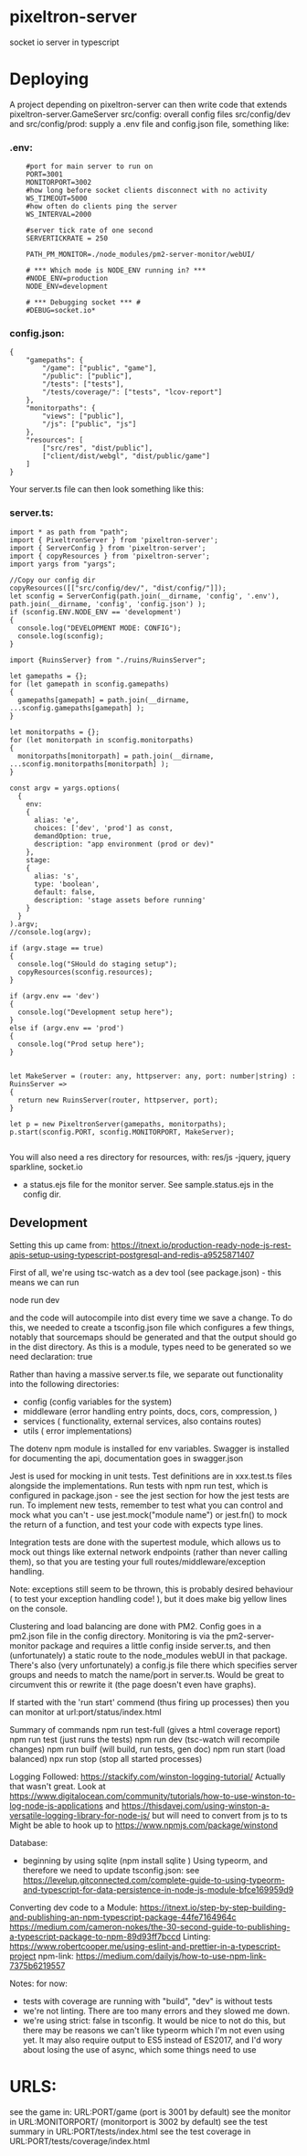# pixeltron-server
socket io server in typescript

# Deploying

A project depending on pixeltron-server can then write code that extends pixeltron-server.GameServer
src/config: overall config files
src/config/dev and src/config/prod: supply a .env file and config.json file, something like:

### .env:
```
    #port for main server to run on
    PORT=3001
    MONITORPORT=3002
    #how long before socket clients disconnect with no activity
    WS_TIMEOUT=5000
    #how often do clients ping the server
    WS_INTERVAL=2000

    #server tick rate of one second
    SERVERTICKRATE = 250

    PATH_PM_MONITOR=./node_modules/pm2-server-monitor/webUI/

    # *** Which mode is NODE_ENV running in? ***
    #NODE_ENV=production
    NODE_ENV=development

    # *** Debugging socket *** #
    #DEBUG=socket.io*
```

### config.json:
```
{
    "gamepaths": {
        "/game": ["public", "game"],
        "/public": ["public"],
        "/tests": ["tests"],
        "/tests/coverage/": ["tests", "lcov-report"]
    },
    "monitorpaths": {
        "views": ["public"],
        "/js": ["public", "js"]
    },
    "resources": [
        ["src/res", "dist/public"],
        ["client/dist/webgl", "dist/public/game"]
    ]
}
```

Your server.ts file can then look something like this:

### server.ts:
```
import * as path from "path";
import { PixeltronServer } from 'pixeltron-server';
import { ServerConfig } from 'pixeltron-server';
import { copyResources } from 'pixeltron-server';
import yargs from "yargs";

//Copy our config dir
copyResources([["src/config/dev/", "dist/config/"]]);
let sconfig = ServerConfig(path.join(__dirname, 'config', '.env'), path.join(__dirname, 'config', 'config.json') );
if (sconfig.ENV.NODE_ENV == 'development')
{
  console.log("DEVELOPMENT MODE: CONFIG");
  console.log(sconfig);
}

import {RuinsServer} from "./ruins/RuinsServer";

let gamepaths = {};
for (let gamepath in sconfig.gamepaths)
{
  gamepaths[gamepath] = path.join(__dirname, ...sconfig.gamepaths[gamepath] );
}

let monitorpaths = {};
for (let monitorpath in sconfig.monitorpaths)
{
  monitorpaths[monitorpath] = path.join(__dirname, ...sconfig.monitorpaths[monitorpath] );
}

const argv = yargs.options(
  {
    env: 
    {
      alias: 'e',
      choices: ['dev', 'prod'] as const,
      demandOption: true,
      description: "app environment (prod or dev)"
    },
    stage:
    {
      alias: 's',
      type: 'boolean',
      default: false,
      description: 'stage assets before running'
    }
  }
).argv;
//console.log(argv);

if (argv.stage == true)
{
  console.log("SHould do staging setup");
  copyResources(sconfig.resources);
}

if (argv.env == 'dev')
{
  console.log("Development setup here");
}
else if (argv.env == 'prod')
{
  console.log("Prod setup here");
}


let MakeServer = (router: any, httpserver: any, port: number|string) : RuinsServer =>
{
  return new RuinsServer(router, httpserver, port);
}

let p = new PixeltronServer(gamepaths, monitorpaths);
p.start(sconfig.PORT, sconfig.MONITORPORT, MakeServer);


```

You will also need a res directory for resources, with:
res/js
    -jquery, jquery sparkline, socket.io
- a status.ejs file for the monitor server. See sample.status.ejs in the config dir.

## Development
Setting this up came from: https://itnext.io/production-ready-node-js-rest-apis-setup-using-typescript-postgresql-and-redis-a9525871407

First of all, we're using tsc-watch as a dev tool (see package.json) - this means we can run 

node run dev

and the code will autocompile into dist every time we save a change. To do this, we needed to create a tsconfig.json file which configures a few things, notably that sourcemaps should be generated and that the output should go in the dist directory.
As this is a module, types need to be generated so we need declaration: true

Rather than having a massive server.ts file, we separate out functionality into the following directories:
- config (config variables for the system)
- middleware (error handling entry points, docs, cors, compression, )
- services ( functionality, external services, also contains routes)
- utils ( error implementations)

The dotenv npm module is installed for env variables.
Swagger is installed for documenting the api, documentation goes in swagger.json

Jest is used for mocking in unit tests. Test definitions are in xxx.test.ts files alongside the implementations. Run tests with npm run test, which is configured in package.json - see the jest section for how the jest tests are run. To implement new tests, remember to test what you can control and mock what you can't - use jest.mock("module name") or jest.fn() to mock the return of a function, and test your code with expects type lines.

Integration tests are done with the supertest module, which allows us to mock out things like external network endpoints (rather than never calling them), so that you are testing your full routes/middleware/exception handling.

Note: exceptions still seem to be thrown, this is probably desired behaviour ( to test your exception handling code! ), but it does make big yellow lines on the console.

Clustering and load balancing are done with PM2. Config goes in a pm2.json file in the config directory.
Monitoring is via the pm2-server-monitor package and requires a little config inside server.ts, and then
(unfortunately) a static route to the node_modules webUI in that package. There's also (very unfortunately) a
config.js file there which specifies server groups and needs to match the name/port in server.ts. Would be great to
circumvent this or rewrite it (the page doesn't even have graphs).

If started with the 'run start' commend (thus firing up processes) then you can monitor at url:port/status/index.html

Summary of commands
npm run test-full (gives a html coverage report)
npm run test (just runs the tests)
npm run dev (tsc-watch will recompile changes)
npm run builf (will build, run tests, gen doc)
npm run start (load balanced)
npx run stop (stop all started processes)

Logging
Followed: https://stackify.com/winston-logging-tutorial/
Actually that wasn't great.
Look at https://www.digitalocean.com/community/tutorials/how-to-use-winston-to-log-node-js-applications and https://thisdavej.com/using-winston-a-versatile-logging-library-for-node-js/ but will need to convert from js to ts
Might be able to hook up to https://www.npmjs.com/package/winstond

Database:
- beginning by using sqlite (npm install sqlite )
Using typeorm, and therefore we need to update tsconfig.json: see https://levelup.gitconnected.com/complete-guide-to-using-typeorm-and-typescript-for-data-persistence-in-node-js-module-bfce169959d9

Converting dev code to a Module:
https://itnext.io/step-by-step-building-and-publishing-an-npm-typescript-package-44fe7164964c
https://medium.com/cameron-nokes/the-30-second-guide-to-publishing-a-typescript-package-to-npm-89d93ff7bccd
Linting:
https://www.robertcooper.me/using-eslint-and-prettier-in-a-typescript-project
npm-link:
https://medium.com/dailyjs/how-to-use-npm-link-7375b6219557





Notes:
for now: 
- tests with coverage are running with "build", "dev" is without tests
- we're not linting. There are too many errors and they slowed me down.
- we're using strict: false in tsconfig. It would be nice to not do this, but there may be reasons we can't like typeorm which I'm not even using yet. It may also require output to ES5 instead of ES2017, and I'd wory about losing the use of async, which some things need to use

URLS:
=====
see the game in: URL:PORT/game (port is 3001 by default)
see the monitor in URL:MONITORPORT/ (monitorport is 3002 by default)
see the test summary in URL:PORT/tests/index.html
see the test coverage in URL:PORT/tests/coverage/index.html
